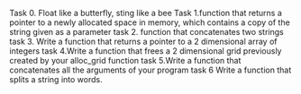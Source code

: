 Task 0. Float like a butterfly, sting like a bee
Task 1.function that returns a pointer to a newly allocated space in memory, which contains a copy of the string given as a parameter
task 2. function that concatenates two strings
task 3. Write a function that returns a pointer to a 2 dimensional array of integers
task 4.Write a function that frees a 2 dimensional grid previously created by your alloc_grid function
task 5.Write a function that concatenates all the arguments of your program
task 6 Write a function that splits a string into words.